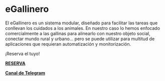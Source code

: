 # eGallinero
El eGallinero es un sistema modular, diseñado para facilitar las tareas que conllevan los cuidados a los animales. En nuestro caso lo hemos enfocado comercialmente a las gallinas para alinearlo con nuestro objeto social, conectar mundo rural y urbano... pero se puede utilizar para multitud de aplicaciones que requieran automatización y monitorización.

¡Reserva el tuyo!

[**RESERVA**](https://www.voluta.coop/taller-iot-competencias-digitales/)  

[**Canal de Telegram**](https://t.me/eGallinero)  

